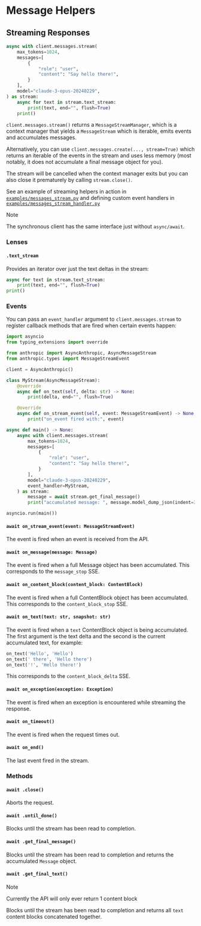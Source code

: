 # Message Helpers

## Streaming Responses

```python
async with client.messages.stream(
    max_tokens=1024,
    messages=[
        {
            "role": "user",
            "content": "Say hello there!",
        }
    ],
    model="claude-3-opus-20240229",
) as stream:
    async for text in stream.text_stream:
        print(text, end="", flush=True)
    print()
```

`client.messages.stream()` returns a `MessageStreamManager`, which is a context manager that yields a `MessageStream` which is iterable, emits events and accumulates messages.

Alternatively, you can use `client.messages.create(..., stream=True)` which returns an
iterable of the events in the stream and uses less memory (most notably, it does not accumulate a final message
object for you).

The stream will be cancelled when the context manager exits but you can also close it prematurely by calling `stream.close()`.

See an example of streaming helpers in action in [`examples/messages_stream.py`](examples/messages_stream.py) and defining custom event handlers in [`examples/messages_stream_handler.py`](examples/messages_stream_handler.py)

> [!NOTE]  
> The synchronous client has the same interface just without `async/await`.

### Lenses

#### `.text_stream`

Provides an iterator over just the text deltas in the stream:

```py
async for text in stream.text_stream:
    print(text, end="", flush=True)
print()
```

### Events

You can pass an `event_handler` argument to `client.messages.stream` to register callback methods that are fired when certain events happen:

```py
import asyncio
from typing_extensions import override

from anthropic import AsyncAnthropic, AsyncMessageStream
from anthropic.types import MessageStreamEvent

client = AsyncAnthropic()

class MyStream(AsyncMessageStream):
    @override
    async def on_text(self, delta: str) -> None:
        print(delta, end="", flush=True)

    @override
    async def on_stream_event(self, event: MessageStreamEvent) -> None:
        print("on_event fired with:", event)

async def main() -> None:
    async with client.messages.stream(
        max_tokens=1024,
        messages=[
            {
                "role": "user",
                "content": "Say hello there!",
            }
        ],
        model="claude-3-opus-20240229",
        event_handler=MyStream,
    ) as stream:
        message = await stream.get_final_message()
        print("accumulated message: ", message.model_dump_json(indent=2))

asyncio.run(main())
```

#### `await on_stream_event(event: MessageStreamEvent)`

The event is fired when an event is received from the API.

#### `await on_message(message: Message)`

The event is fired when a full Message object has been accumulated. This corresponds to the `message_stop` SSE.

#### `await on_content_block(content_block: ContentBlock)`

The event is fired when a full ContentBlock object has been accumulated. This corresponds to the `content_block_stop` SSE.

#### `await on_text(text: str, snapshot: str)`

The event is fired when a `text` ContentBlock object is being accumulated. The first argument is the text delta and the second is the current accumulated text, for example:

```py
on_text('Hello', 'Hello')
on_text(' there', 'Hello there')
on_text('!', 'Hello there!')
```

This corresponds to the `content_block_delta` SSE.

#### `await on_exception(exception: Exception)`

The event is fired when an exception is encountered while streaming the response.

#### `await on_timeout()`

The event is fired when the request times out.

#### `await on_end()`

The last event fired in the stream.

### Methods

#### `await .close()`

Aborts the request.

#### `await .until_done()`

Blocks until the stream has been read to completion.

#### `await .get_final_message()`

Blocks until the stream has been read to completion and returns the accumulated `Message` object.

#### `await .get_final_text()`

> [!NOTE]  
> Currently the API will only ever return 1 content block

Blocks until the stream has been read to completion and returns all `text` content blocks concatenated together.
